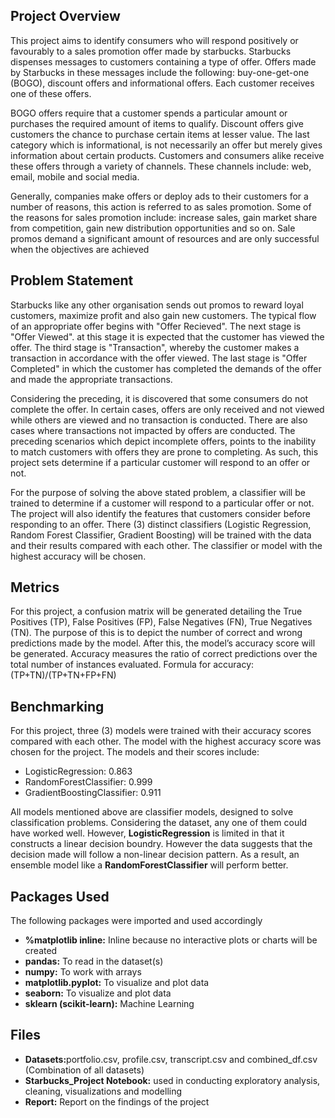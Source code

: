## Project Overview

This project aims to identify consumers who will respond positively or favourably to a sales promotion offer made by starbucks. Starbucks dispenses messages to customers containing a type of offer. Offers made by Starbucks in these messages include the following: buy-one-get-one (BOGO), discount offers and informational offers. Each customer receives one of these offers.

BOGO offers require that a customer spends a particular amount or purchases the required amount of items to qualify. Discount offers give customers the chance to purchase certain items at lesser value. The last category which is informational, is not necessarily an offer but merely gives information about certain products. Customers and consumers alike receive these offers through a variety of channels. These channels include: web, email, mobile and social media.

Generally, companies make offers or deploy ads to their customers for a number of reasons, this action is referred to as sales promotion. Some of the reasons for sales promotion include: increase sales, gain market share from competition, gain new distribution opportunities and so on. Sale promos demand a significant amount of resources and are only successful when the objectives are achieved

## Problem Statement

Starbucks like any other organisation sends out promos to reward loyal customers, maximize profit and also gain new customers. The typical flow of an appropriate offer begins with "Offer Recieved". The next stage is "Offer Viewed". at this stage it is expected that the customer has viewed the offer. The third stage is "Transaction", whereby the customer makes a transaction in accordance with the offer viewed. The last stage is "Offer Completed" in which the customer has completed the demands of the offer and made the appropriate transactions.

Considering the preceding, it is discovered that some consumers do not complete the offer. In certain cases, offers are only received and not viewed while others are viewed and no transaction is conducted. There are also cases where transactions not impacted by offers are conducted. The preceding scenarios which depict incomplete offers, points to the inability to match customers with offers they are prone to completing. As such, this project sets determine if a particular customer will respond to an offer or not.

For the purpose of solving the above stated problem, a classifier will be trained to determine if a customer will respond to a particular offer or not. The project will also identify the features that customers consider before responding to an offer. There (3) distinct classifiers (Logistic Regression, Random Forest Classifier, Gradient Boosting) will be trained with the data and their results compared with each other. The classifier or model with the highest accuracy will be chosen.

## Metrics

For this project, a confusion matrix will be generated detailing the True Positives (TP), False Positives (FP), False Negatives (FN), True Negatives (TN). The purpose of this is to depict the number of correct and wrong predictions made by the model. After this, the model’s accuracy score will be generated. Accuracy measures the ratio of correct predictions over the total number of instances evaluated. Formula for accuracy: (TP+TN)/(TP+TN+FP+FN)

## Benchmarking

For this project, three (3) models were trained with their accuracy scores compared with each other. The model with the highest accuracy score was chosen for the project. The models and their scores include:

<ul>
    <li> LogisticRegression: 0.863 </li>
    <li> RandomForestClassifier: 0.999 </li>
    <li> GradientBoostingClassifier: 0.911 </li>
</ul>    

All models mentioned above are classifier models, designed to solve classification problems. Considering the dataset, any one of them could have worked well. However, <b>LogisticRegression</b> is limited in that it constructs a linear decision boundry. However the data suggests that the decision made will follow a non-linear decision pattern. As a result, an ensemble model like a <b>RandomForestClassifier</b> will perform better. 

## Packages Used

The following packages were imported and used accordingly
<ul>
    <li><b>%matplotlib inline:</b> Inline because no interactive plots or charts will be created</li>
    <li><b>pandas:</b> To read in the dataset(s)</li>
    <li><b>numpy:</b> To work with arrays</li> 
    <li><b>matplotlib.pyplot:</b> To visualize and plot data</li>
    <li><b>seaborn:</b> To visualize and plot data</li>
    <li><b>sklearn (scikit-learn):</b> Machine Learning </li>
</ul>

## Files

<ul>
    <li><b>Datasets:</b>portfolio.csv, profile.csv, transcript.csv and combined_df.csv (Combination of all datasets)</li>
    <li><b>Starbucks_Project Notebook:</b> used in conducting exploratory analysis, cleaning, visualizations and modelling</li>
    <li><b>Report:</b> Report on the findings of the project </li>
</ul>

